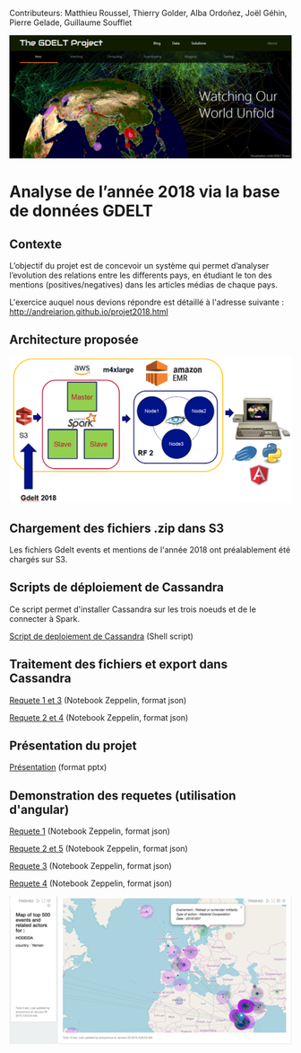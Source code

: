 Contributeurs: Matthieu Roussel, Thierry Golder, Alba Ordoñez, Joël Géhin, Pierre Gelade, Guillaume Soufflet

![Gdelt](https://github.com/albao11/GDELT2018_Analysis/blob/master/GDELTProjectmainpage.png)
# Analyse de l’année 2018 via la base de données GDELT

## Contexte
L’objectif du projet est de concevoir un système qui permet d’analyser l’evolution des relations entre les differents pays, en étudiant le ton des mentions (positives/negatives) dans les articles médias de chaque pays.

L'exercice auquel nous devions répondre est détaillé à l'adresse suivante :
http://andreiarion.github.io/projet2018.html

## Architecture proposée

![Architecture](https://github.com/albao11/GDELT2018_Analysis/blob/master/Architecture.PNG)

## Chargement des fichiers .zip dans S3

Les fichiers Gdelt events et mentions de l'année 2018 ont préalablement été chargés sur S3.

## Scripts de déploiement de Cassandra

Ce script permet d'installer Cassandra sur les trois noeuds et de le connecter à Spark.

[Script de deploiement de Cassandra](https://github.com/MSBigData2019/Gdelt2018-GGGROS/blob/master/deployCassandra/install_cassandra.sh) (Shell script)

## Traitement des fichiers et export dans Cassandra

[Requete 1 et 3](https://github.com/albao11/GDELT2018_Analysis/blob/master/Gdelt-ETLChargCassandraReq1et3.json) (Notebook Zeppelin, format json)

[Requete 2 et 4](https://github.com/albao11/GDELT2018_Analysis/blob/master/Gdelt-ETLChargCassandraRequete2et4.json) (Notebook Zeppelin, format json)

## Présentation du projet

[Présentation](https://github.com/albao11/GDELT2018_Analysis/blob/master/Projet_NoSQL_presentation_vFINAL.pptx) (format pptx)

## Demonstration des requetes (utilisation d'angular)

[Requete 1](https://github.com/albao11/GDELT2018_Analysis/blob/master/Gdelt_Requete1.json) (Notebook Zeppelin, format json)

[Requete 2 et 5](https://github.com/albao11/GDELT2018_Analysis/blob/master/Gdelt%20-%20Requ%C3%AAte2.json) (Notebook Zeppelin, format json)

[Requete 3](https://github.com/albao11/GDELT2018_Analysis/blob/master/Gdelt_Requete3.json) (Notebook Zeppelin, format json)

[Requete 4](https://github.com/albao11/GDELT2018_Analysis/blob/master/Gdelt%20-%20Requ%C3%AAte4%20.json) (Notebook Zeppelin, format json)

![Req2](https://github.com/albao11/GDELT2018_Analysis/blob/master/Carte_Requete2.png)

